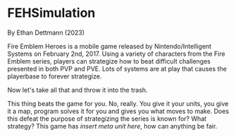 # FEHSimulation
By Ethan Dettmann (2023)

Fire Emblem Heroes is a mobile game released by Nintendo/Intelligent Systems on February 2nd, 2017. 
Using a variety of characters from the Fire Emblem series, players can strategize how to beat difficult challenges
presented in both PVP and PVE. Lots of systems are at play that causes the playerbase to forever strategize.

Now let's take all that and throw it into the trash.

This thing beats the game for you. No, really. You give it your units, you give it a map, program solves it for you
and gives you what moves to make. Does this defeat the purpose of strategizing the series is known for? What strategy?
This game has *insert meta unit here*, how can anything be fair.
